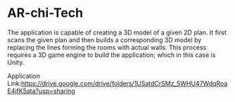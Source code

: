 # AR-chi-Tech
The application is capable of creating a 3D model of a given 2D plan. It first scans the given plan and then builds a corresponding 3D model by replacing the lines forming the rooms with actual walls. This process requires a 3D game engine to build the application; which in this case is Unity.  

Application Link:https://drive.google.com/drive/folders/1USatdCrSMz_5WHU47WdqRoaE4jfK5ata?usp=sharing
